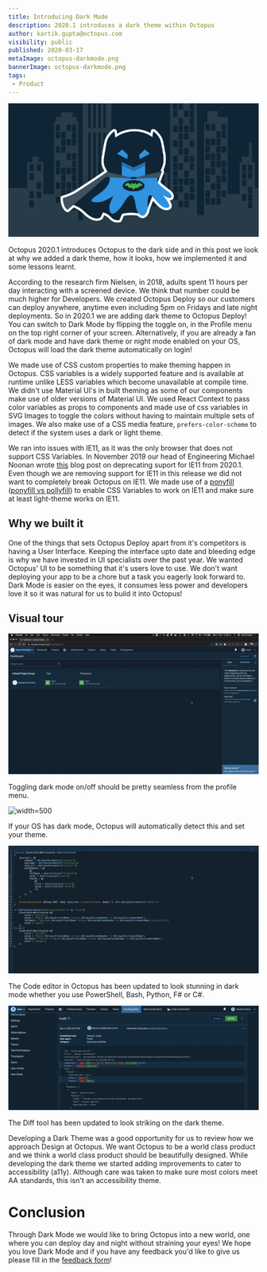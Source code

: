```yaml
---
title: Introducing Dark Mode
description: 2020.1 introduces a dark theme within Octopus
author: kartik.gupta@octopus.com
visibility: public
published: 2020-03-17
metaImage: octopus-darkmode.png
bannerImage: octopus-darkmode.png
tags:
 - Product
---
```


![Introducing Dark Mode](octopus-darkmode.png)

Octopus 2020.1 introduces Octopus to the dark side and in this post we look at why we added a dark theme, how it looks, how we implemented it and some lessons learnt.

According to the research firm Nielsen, in 2018, adults spent 11 hours per day interacting with a screened device. We think that number could be much higher for Developers.
We created Octopus Deploy so our customers can deploy anywhere, anytime even including 5pm on Fridays and late night deployments. So in 2020.1 we are adding dark theme to Octopus Deploy! You can switch to Dark Mode by flipping the toggle on, in the Profile menu on the top right corner of your screen. Alternatively, if you are already a fan of dark mode and have dark theme or night mode enabled on your OS, Octopus will load the dark theme automatically on login!

We made use of CSS custom properties to make theming happen in Octopus. CSS variables is a widely supported feature and is available at runtime unlike LESS variables which become unavailable at compile time. We didn't use Material UI's in built theming as some of our components make use of older versions of Material UI. We used React Context to pass color variables as props to components and made use of css variables in SVG Images to toggle the colors without having to maintain multiple sets of images. We also make use of a CSS media feature, `prefers-color-scheme` to detect if the system uses a dark or light theme.

We ran into issues with IE11, as it was the only browser that does not support CSS Variables. In November 2019 our head of Engineering Michael Noonan wrote [this](https://octopus.com/blog/raising-minimum-requirements-for-octopus-server) blog post on deprecating suport for IE11 from 2020.1. Even though we are removing support for IE11 in this release we did not want to completely break Octopus on IE11. We made use of a [ponyfill](https://jhildenbiddle.github.io/css-vars-ponyfill/#/) ([ponyfill vs pollyfill](https://ponyfoo.com/articles/polyfills-or-ponyfills)) to enable CSS Variables to work on IE11 and make sure at least light-theme works on IE11.

## Why we built it

One of the things that sets Octopus Deploy apart from it's competitors is having a User Interface. Keeping the interface upto date and bleeding edge is why we have invested in UI specialists over the past year. We wanted Octopus' UI to be something that it's users love to use. We don't want deploying your app to be a chore but a task you eagerly look forward to. Dark Mode is easier on the eyes, it consumes less power and developers love it so it was natural for us to build it into Octopus!

## Visual tour

![](darkmode-toggle.gif "width=500")

Toggling dark mode on/off should be pretty seamless from the profile menu.

![](darkmode-auto-detect.gif "width=500")

If your OS has dark mode, Octopus will automatically detect this and set your theme.

![](darkmode-code-editor.gif "width=500")

The Code editor in Octopus has been updated to look stunning in dark mode whether you use PowerShell, Bash, Python, F# or C#.

![](darkmode-diff-tool.png "width=500")

The Diff tool has been updated to look striking on the dark theme.

Developing a Dark Theme was a good opportunity for us to review how we approach Design at Octopus. We want Octopus to be a world class product and we think a world class product should be beautifully designed. While developing the dark theme we started adding improvements to cater to accessibility (a11y). Although care was taken to make sure most colors meet AA standards, this isn't an accessibility theme.

# Conclusion

Through Dark Mode we would like to bring Octopus into a new world, one where you can deploy day and night without straining your eyes! We hope you love Dark Mode and if you have any feedback you'd like to give us please fill in the [feedback form](https://octopusdeploy.typeform.com/to/jVl7gN)!